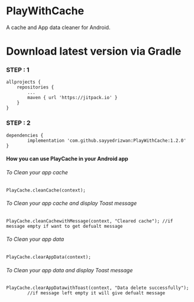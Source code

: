 # PlayWithCache

A cache and App data cleaner for Android.

<h1> Download latest version via Gradle</h1>

<h3> STEP : 1 </h3>
    
    allprojects {
		repositories {
			...
			maven { url 'https://jitpack.io' }
		}
	}

<h3> STEP : 2 </h3>

    dependencies {
	        implementation 'com.github.sayyedrizwan:PlayWithCache:1.2.0'
	}
  
  
<h4> How you can use PlayCache in your Android app </h4>


 <h6> To Clean your app cache </h6>	
 	
	PlayCache.cleanCache(context);


 <h6> To Clean your app cache and display Toast message </h6>	
 	
	PlayCache.cleanCachewithMessage(context, "Cleared cache"); //if message empty if want to get defualt message
       

 <h6> To Clean your app data </h6>	
 	
	PlayCache.clearAppData(context);
	

 <h6> To Clean your app data and display Toast message </h6>	
 	
	PlayCache.clearAppDatawithToast(context, "Data delete successfully");
			//if message left empty it will give defualt message
       
